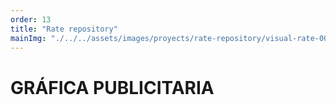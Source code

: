 ```yaml
---
order: 13
title: "Rate repository"
mainImg: "./../../assets/images/proyects/rate-repository/visual-rate-00.webp"
---
```


# GRÁFICA PUBLICITARIA
